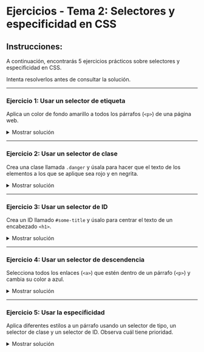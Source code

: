 # **Ejercicios - Tema 2: Selectores y especificidad en CSS**

## **Instrucciones:**
A continuación, encontrarás 5 ejercicios prácticos sobre selectores y especificidad en CSS. 

Intenta resolverlos antes de consultar la solución.

---

### **Ejercicio 1: Usar un selector de etiqueta**

Aplica un color de fondo amarillo a todos los párrafos (`<p>`) de una página web.

<details><summary>Mostrar solución</summary>

```css
p {
    background-color: yellow;
}
```

</details>

---

### **Ejercicio 2: Usar un selector de clase**

Crea una clase llamada `.danger` y úsala para hacer que el texto de los elementos a los que se aplique sea rojo y en negrita.

<details><summary>Mostrar solución</summary>

```css
.danger {
    color: red;
    font-weight: bold;
}
```
```html
<p class="danger">Este es un párrafo importante.</p>
```

</details>

---

### **Ejercicio 3: Usar un selector de ID**

Crea un ID llamado `#some-title` y úsalo para centrar el texto de un encabezado `<h1>`.

<details><summary>Mostrar solución</summary>

```css
#some-title {
    text-align: center;
}
```
```html
<h1 id="some-title">Este es un título centrado</h1>
```

</details>

---

### **Ejercicio 4: Usar un selector de descendencia**

Selecciona todos los enlaces (`<a>`) que estén dentro de un párrafo (`<p>`) y cambia su color a azul.

<details><summary>Mostrar solución</summary>

```css
p a {
    color: blue;
}
```
```html
<p>Visita <a href="#">este enlace</a> para más información.</p>
```

</details>

---

### **Ejercicio 5: Usar la especificidad**

Aplica diferentes estilos a un párrafo usando un selector de tipo, un selector de clase y un selector de ID. Observa cuál tiene prioridad.

<details><summary>Mostrar solución</summary>

```css
p {
    color: black;
}
.special {
    color: green;
}
#some-id {
    color: red;
}
```
```html
<p id="some-id" class="special">Este párrafo tendrá color rojo por la especificidad del ID.</p>
```

</details>
